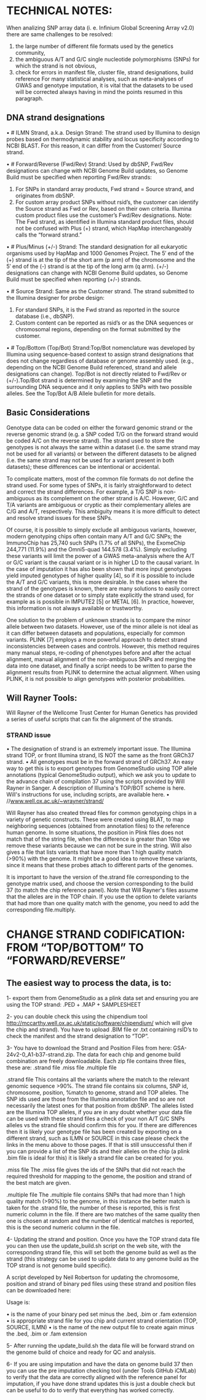 # TECHNICAL NOTES:

When analizing SNP array data (i. e. Infinium Global Screening Array v2.0) there are same challenges to be resolved: 
1) the large number of different file formats used by the genetics community, 
2) the ambiguous A/T and G/C single nucleotide polymorphisms (SNPs) for which the strand is not obvious, 
3) check for errors in manifest file, cluster file, strand designations, build reference 
For many statistical analyses, such as meta-analyses of GWAS and genotype imputation, it is vital that the datasets to be used will be corrected always having in mind the points resumed in this paragraph.

## DNA strand designations
•	# ILMN Strand, a.k.a. Design Strand: The strand used by Illumina to design probes based on thermodynamic stability and locus specificity according to NCBI BLAST. For this reason, it can differ from the Customer/ Source strand.

•	# Forward/Reverse (Fwd/Rev) Strand: Used by dbSNP, Fwd/Rev designations can change with NCBI Genome Build updates, so Genome Build must be specified when reporting Fwd/Rev strands:
1. For SNPs in standard array products, Fwd strand = Source strand, and originates from dbSNP.
2. For custom array product SNPs without rsid’s, the customer can identify the Source strand as Fwd or Rev, based on their own criteria. Illumina custom product files use the customer’s Fwd/Rev designations. Note: The Fwd strand, as identified in Illumina standard product files, should not be confused with Plus (+) strand, which HapMap interchangeably calls the “forward strand.”

•	# Plus/Minus (+/-) Strand: The standard designation for all eukaryotic organisms used by HapMap and 1000 Genomes Project. The 5′ end of the (+) strand is at the tip of the short arm (p arm) of the chromosome and the 5′ end of the (-) strand is at the tip of the long arm (q arm). (+/-) designations can change with NCBI Genome Build updates, so Genome Build must be specified when reporting (+/-) strands.

•	# Source Strand: Same as the Customer strand. The strand submitted to the Illumina designer for probe design:
1. For standard SNPs, it is the Fwd strand as reported in the source database (i.e., dbSNP).
2. Custom content can be reported as rsid’s or as the DNA sequences or chromosomal regions, depending on the format submitted by the customer.

•	# Top/Bottom (Top/Bot) Strand:Top/Bot nomenclature was developed by Illumina using sequence-based context to assign strand designations that does not change regardless of database or genome assembly used. (e.g., depending on the NCBI Genome Build referenced, strand and allele designations can change). Top/Bot is not directly related to Fwd/Rev or (+/-).Top/Bot strand is determined by examining the SNP and the surrounding DNA sequence and it only applies to SNPs with two possible alleles. See the Top/Bot A/B Allele bulletin for more details.

## Basic Considerations
Genotype data can be coded on either the forward genomic strand or the reverse genomic strand (e.g. a SNP coded T/G on the forward strand would be coded A/C on the reverse strand). The strand used to store the genotypes is not always the same within a dataset (i.e. the same strand may not be used for all variants) or between the different datasets to be aligned (i.e. the same strand may not be used for a variant present in both datasets); these differences can be intentional or accidental. 

To complicate matters, most of the common file formats do not define the strand used. For some types of SNPs, it is fairly straightforward to detect and correct the strand differences. For example, a T/G SNP is non-ambiguous as its complement on the other strand is A/C. However, G/C and T/A variants are ambiguous or cryptic as their complementary alleles are C/G and A/T, respectively. This ambiguity means it is more difficult to detect and resolve strand issues for these SNPs.

Of course, it is possible to simply exclude all ambiguous variants, however, modern genotyping chips often contain many A/T and G/C SNPs; the ImmunoChip has 25,740 such SNPs (1.7% of all SNPs), the ExomeChip 244,771 (11.9%) and the Omni5-quad 144.578 (3.4%). Simply excluding these variants will limit the power of a GWAS meta-analysis where the A/T or G/C variant is the causal variant or is in higher LD to the causal variant. In the case of imputation it has also been shown that more input genotypes yield imputed genotypes of higher quality [4], so if it is possible to include the A/T and G/C variants, this is more desirable. In the cases where the strand of the genotypes is known, there are many solutions to easily correct the strands of one dataset or to simply state explicitly the strand used, for example as is possible in IMPUTE2 [5] or METAL [6]. In practice, however, this information is not always available or trustworthy.

One solution to the problem of unknown strands is to compare the minor allele between two datasets. However, use of the minor allele is not ideal as it can differ between datasets and populations, especially for common variants. PLINK [7] employs a more powerful approach to detect strand inconsistencies between cases and controls. However, this method requires many manual steps, re-coding of phenotypes before and after the actual alignment, manual alignment of the non-ambiguous SNPs and merging the data into one dataset, and finally a script needs to be written to parse the alignment results from PLINK to determine the actual alignment. When using PLINK, it is not possible to align genotypes with posterior probabilities.

## Will Rayner Tools:
Will Rayner of the Wellcome Trust Center for Human Genetics has provided a series of useful scripts that can fix the alignment of the strands.

### STRAND issue
•	The designation of strand is an extremely important issue. The Illumina strand TOP, or front Illumina strand, IS NOT the same as the front GRCh37 strand.
•	All genotypes must be in the forward strand of GRCh37. An easy way to get this is to export genotypes from GenomeStudio using TOP allele annotations (typical GenomeStudio output), which we ask you to update to the advance chain of compilation 37 using the scripts provided by Will Rayner in Sanger. A description of Illumina's TOP/BOT scheme is here. Will's instructions for use, including scripts, are available here.
•	//www.well.ox.ac.uk/~wrayner/strand/

Will Rayner has also created thread files for common genotyping chips in a variety of genetic constructs. These were created using BLAT, to map neighboring sequences (obtained from annotation files) to the reference human genome. 
In some situations, the position in Plink files does not match that of the string file, when the difference is greater than 10bp we remove these variants because we can not be sure in the string. Will also gives a file that lists variants that have more than 1 high quality match (>90%) with the genome. It might be a good idea to remove these variants, since it means that these probes attach to different parts of the genomes.

It is important to have the version of the.strand file corresponding to the genotype matrix used, and choose the version corresponding to the build 37 (to match the chip reference panel). Note that Will Rayner's files assume that the alleles are in the TOP chain. If you use the option to delete variants that had more than one quality match with the genome, you need to add the corresponding file.multiply.

# CHANGE STRAND CODIFICATION: FROM “TOP/BOTTOM” TO “FORWARD/REVERSE” 

## The easiest way to process the data, is to:
 
1-	export them from GenomeStudio as a plink data set and ensuring you are using the TOP strand: .PED + .MAP + SAMPLESHEET

2-	you can double check this using the chipendium tool
http://mccarthy.well.ox.ac.uk/static/software/chipendium/  which will give the chip and strand). You have to upload .BIM file or .txt containing rsID’s to check the manifest and the strand designation to “TOP”.

3-	You have to download the Strand and Position Files from here: GSA-24v2-0_A1-b37-strand.zip.  The data for each chip and genome build combination are freely downloadable. Each zip file contains three files, these are:
.strand file
.miss file
.multiple file

.strand file This contains all the variants where the match to the relevant genomic sequence >90%. The strand file contains six columns, SNP id, chromosome, position, %match to genome, strand and TOP alleles. The SNP ids used are those from the Illumina annotation file and so are not necessarily the latest ones for that position from dbSNP. The alleles listed are the Illumina TOP alleles, if you are in any doubt whether your data file can be used with these strand files a check of your non A/T G/C SNPs alleles vs the strand file should confirm this for you. If there are differences then it is likely your genotype file has been created by exporting on a different strand, such as ILMN or SOURCE in this case please check the links in the menu above to those pages. If that is still unsuccessful then if you can provide a list of the SNP ids and their alleles on the chip (a plink .bim file is ideal for this) it is likely a strand file can be created for you.

.miss file The .miss file gives the ids of the SNPs that did not reach the required threshold for mapping to the genome, the position and strand of the best match are given.

.multiple file The .multiple file contains SNPs that had more than 1 high quality match (>90%) to the genome, in this instance the better match is taken for the .strand file, the number of these is reported, this is first numeric column in the file. If there are two matches of the same quality then one is chosen at random and the number of identical matches is reported, this is the second numeric column in the file.

4-	Updating the strand and position. Once you have the TOP strand data file you can then use the update_build.sh script on the web site, with the corresponding strand file, this will set both the genome build as well as the strand (this strategy can be used to update data to any genome build as the TOP strand is not genome build specific). 

A script developed by Neil Robertson for updating the chromosome, position and strand of binary ped files using these strand and position files can be downloaded here:




Usage is:

•	<bed-file-stem>	is the name of your binary ped set minus the .bed, .bim or .fam extension
•	<strand-file>	is appropriate strand file for you chip and current strand orientation (TOP, SOURCE, ILMN)
•	<output-file-stem>	is the name of the new output file to create again minus the .bed, .bim or .fam extension

5-	After running the update_build.sh the data file will be forward strand on the genome build of choice and ready for QC and analysis. 

6-	If you are using imputation and have the data on genome build 37 then you can use the pre imputation checking tool (under Tools GitHub iCMLab) to verify that the data are correctly aligned with the reference panel for imputation, if you have done strand updates this is just a double check but can be useful to do to verify that everything has worked correctly.

